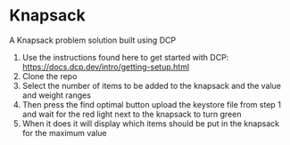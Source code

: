 # Knapsack
A Knapsack problem solution built using DCP

1. Use the instructions found here to get started with DCP:
https://docs.dcp.dev/intro/getting-setup.html
2. Clone the repo
3. Select the number of items to be added to the knapsack and the value and weight ranges<br>
4. Then press the find optimal button upload the keystore file from step 1 and wait for the red light next to the knapsack to turn green<br>
5. When it does it will display which items should be put in the knapsack for the maximum value
